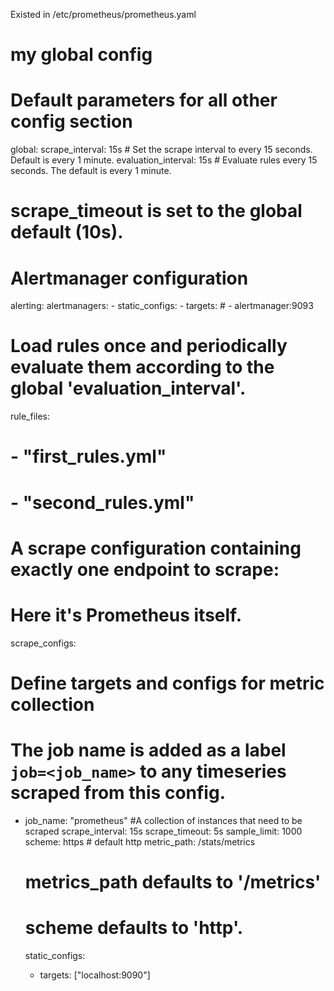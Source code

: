 Existed in /etc/prometheus/prometheus.yaml

# my global config
# Default parameters for all other config section
global:
  scrape_interval: 15s # Set the scrape interval to every 15 seconds. Default is every 1 minute.
  evaluation_interval: 15s # Evaluate rules every 15 seconds. The default is every 1 minute.
  # scrape_timeout is set to the global default (10s).

# Alertmanager configuration
alerting:
  alertmanagers:
    - static_configs:
        - targets:
          # - alertmanager:9093

# Load rules once and periodically evaluate them according to the global 'evaluation_interval'.
rule_files:
  # - "first_rules.yml"
  # - "second_rules.yml"

# A scrape configuration containing exactly one endpoint to scrape:
# Here it's Prometheus itself.
scrape_configs:
# Define targets and configs for metric collection
  # The job name is added as a label `job=<job_name>` to any timeseries scraped from this config.
  - job_name: "prometheus" #A collection of instances that need to be scraped
    scrape_interval: 15s
    scrape_timeout: 5s
    sample_limit: 1000
    scheme: https # default http
    metric_path: /stats/metrics


    # metrics_path defaults to '/metrics'
    # scheme defaults to 'http'.

    static_configs:
      - targets: ["localhost:9090"]
